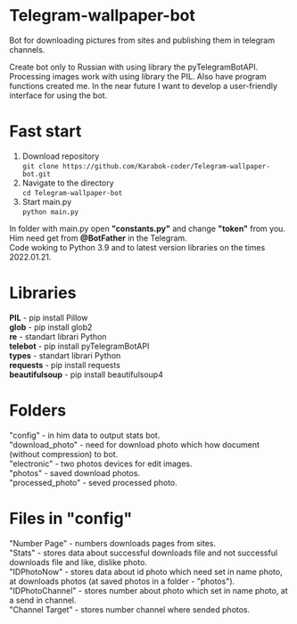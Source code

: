 # Telegram-wallpaper-bot
Bot for downloading pictures from sites and publishing them in telegram channels.

Create bot only to Russian with using library the pyTelegramBotAPI. Processing images work with using library the PIL. Also have program functions created me.
In the near future I want to develop a user-friendly interface for using the bot.

# Fast start
1. Download repository <br>
`git clone https://github.com/Karabok-coder/Telegram-wallpaper-bot.git`
2. Navigate to the directory <br>
`cd Telegram-wallpaper-bot`
3. Start main.py <br>
`python main.py` <br>
  
In folder with main.py open <b>"constants.py"</b> and change <b>"token"</b> from you.
Him need get from <b>@BotFather</b> in the Telegram. <br>
Code woking to Python 3.9 and to  latest version libraries on the times 2022.01.21.

# Libraries
<b>PIL</b> - pip install Pillow <br>
<b>glob</b> - pip install glob2 <br>
<b>re</b> - standart librari Python <br>
<b>telebot</b> - pip install pyTelegramBotAPI <br>
<b>types</b> - standart librari Python <br>
<b>requests</b> - pip install requests <br>
<b>beautifulsoup</b> - pip install beautifulsoup4 <br>

# Folders
"config" - in him data to output stats bot. <br>
"download_photo" - need for download photo which how document (without compression) to bot. <br>
"electronic" - two photos devices for edit images. <br>
"photos" - saved download photos.<br>
"processed_photo" - seved processed photo.<br>

# Files in "config" 
"Number Page" - numbers downloads pages from sites. <br>
"Stats" - stores data about successful downloads file and not successful downloads file and like, dislike photo. <br>
"IDPhotoNow" - stores data about id photo which need set in name photo, at downloads photos (at saved photos in a folder - "photos").<br>
"IDPhotoChannel" - stores number about photo which set in name photo, at a send in channel. <br>
"Channel Target" - stores number channel where sended photos. <br>
